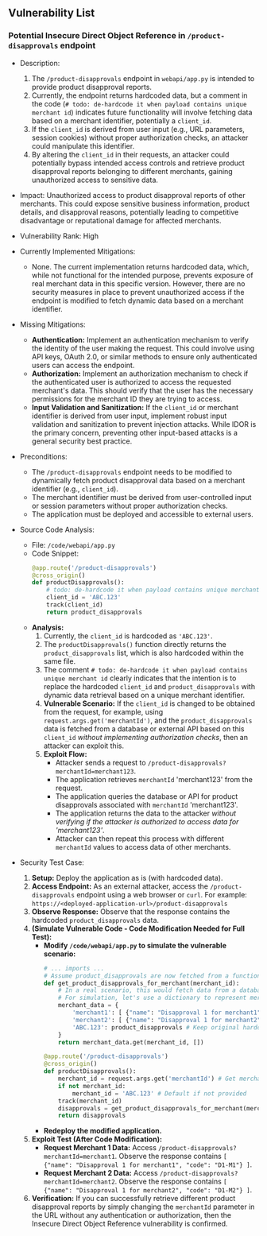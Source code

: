 ## Vulnerability List

### Potential Insecure Direct Object Reference in `/product-disapprovals` endpoint
- Description:
    1. The `/product-disapprovals` endpoint in `webapi/app.py` is intended to provide product disapproval reports.
    2. Currently, the endpoint returns hardcoded data, but a comment in the code (`# todo: de-hardcode it when payload contains unique merchant id`) indicates future functionality will involve fetching data based on a merchant identifier, potentially a `client_id`.
    3. If the `client_id` is derived from user input (e.g., URL parameters, session cookies) without proper authorization checks, an attacker could manipulate this identifier.
    4. By altering the `client_id` in their requests, an attacker could potentially bypass intended access controls and retrieve product disapproval reports belonging to different merchants, gaining unauthorized access to sensitive data.
- Impact: Unauthorized access to product disapproval reports of other merchants. This could expose sensitive business information, product details, and disapproval reasons, potentially leading to competitive disadvantage or reputational damage for affected merchants.
- Vulnerability Rank: High
- Currently Implemented Mitigations:
    - None. The current implementation returns hardcoded data, which, while not functional for the intended purpose, prevents exposure of real merchant data in this specific version. However, there are no security measures in place to prevent unauthorized access if the endpoint is modified to fetch dynamic data based on a merchant identifier.
- Missing Mitigations:
    - **Authentication:** Implement an authentication mechanism to verify the identity of the user making the request. This could involve using API keys, OAuth 2.0, or similar methods to ensure only authenticated users can access the endpoint.
    - **Authorization:** Implement an authorization mechanism to check if the authenticated user is authorized to access the requested merchant's data. This should verify that the user has the necessary permissions for the merchant ID they are trying to access.
    - **Input Validation and Sanitization:** If the `client_id` or merchant identifier is derived from user input, implement robust input validation and sanitization to prevent injection attacks. While IDOR is the primary concern, preventing other input-based attacks is a general security best practice.
- Preconditions:
    - The `/product-disapprovals` endpoint needs to be modified to dynamically fetch product disapproval data based on a merchant identifier (e.g., `client_id`).
    - The merchant identifier must be derived from user-controlled input or session parameters without proper authorization checks.
    - The application must be deployed and accessible to external users.
- Source Code Analysis:
    - File: `/code/webapi/app.py`
    - Code Snippet:
      ```python
      @app.route('/product-disapprovals')
      @cross_origin()
      def productDisapprovals():
          # todo: de-hardcode it when payload contains unique merchant id
          client_id = 'ABC.123'
          track(client_id)
          return product_disapprovals
      ```
    - **Analysis:**
        1. Currently, the `client_id` is hardcoded as `'ABC.123'`.
        2. The `productDisapprovals()` function directly returns the `product_disapprovals` list, which is also hardcoded within the same file.
        3. The comment `# todo: de-hardcode it when payload contains unique merchant id` clearly indicates that the intention is to replace the hardcoded `client_id` and `product_disapprovals` with dynamic data retrieval based on a unique merchant identifier.
        4. **Vulnerable Scenario:** If the `client_id` is changed to be obtained from the request, for example, using `request.args.get('merchantId')`, and the `product_disapprovals` data is fetched from a database or external API based on this `client_id` *without implementing authorization checks*, then an attacker can exploit this.
        5. **Exploit Flow:**
            - Attacker sends a request to `/product-disapprovals?merchantId=merchant123`.
            - The application retrieves `merchantId` 'merchant123' from the request.
            - The application queries the database or API for product disapprovals associated with `merchantId` 'merchant123'.
            - The application returns the data to the attacker *without verifying if the attacker is authorized to access data for 'merchant123'*.
            - Attacker can then repeat this process with different `merchantId` values to access data of other merchants.

- Security Test Case:
    1. **Setup:** Deploy the application as is (with hardcoded data).
    2. **Access Endpoint:** As an external attacker, access the `/product-disapprovals` endpoint using a web browser or `curl`. For example: `https://<deployed-application-url>/product-disapprovals`
    3. **Observe Response:** Observe that the response contains the hardcoded `product_disapprovals` data.
    4. **(Simulate Vulnerable Code - Code Modification Needed for Full Test):**
        - **Modify `/code/webapi/app.py` to simulate the vulnerable scenario:**
          ```python
          # ... imports ...
          # Assume product_disapprovals are now fetched from a function based on merchant_id
          def get_product_disapprovals_for_merchant(merchant_id):
              # In a real scenario, this would fetch data from a database or API
              # For simulation, let's use a dictionary to represent merchant-specific data
              merchant_data = {
                  'merchant1': [ {"name": "Disapproval 1 for merchant1", "code": "D1-M1"} ],
                  'merchant2': [ {"name": "Disapproval 1 for merchant2", "code": "D1-M2"} ],
                  'ABC.123': product_disapprovals # Keep original hardcoded data for default
              }
              return merchant_data.get(merchant_id, [])

          @app.route('/product-disapprovals')
          @cross_origin()
          def productDisapprovals():
              merchant_id = request.args.get('merchantId') # Get merchantId from request
              if not merchant_id:
                  merchant_id = 'ABC.123' # Default if not provided
              track(merchant_id)
              disapprovals = get_product_disapprovals_for_merchant(merchant_id) # Fetch dynamic data
              return disapprovals
          ```
        - **Redeploy the modified application.**
    5. **Exploit Test (After Code Modification):**
        - **Request Merchant 1 Data:** Access `/product-disapprovals?merchantId=merchant1`. Observe the response contains `[ {"name": "Disapproval 1 for merchant1", "code": "D1-M1"} ]`.
        - **Request Merchant 2 Data:** Access `/product-disapprovals?merchantId=merchant2`. Observe the response contains `[ {"name": "Disapproval 1 for merchant2", "code": "D1-M2"} ]`.
    6. **Verification:** If you can successfully retrieve different product disapproval reports by simply changing the `merchantId` parameter in the URL without any authentication or authorization, then the Insecure Direct Object Reference vulnerability is confirmed.